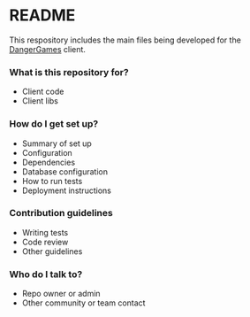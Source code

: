# README #

This respository includes the main files being developed for the [DangerGames](http://DangerGames-ps.com) client.

### What is this repository for? ###

* Client code
* Client libs

### How do I get set up? ###

* Summary of set up
* Configuration
* Dependencies
* Database configuration
* How to run tests
* Deployment instructions

### Contribution guidelines ###

* Writing tests
* Code review
* Other guidelines

### Who do I talk to? ###

* Repo owner or admin
* Other community or team contact